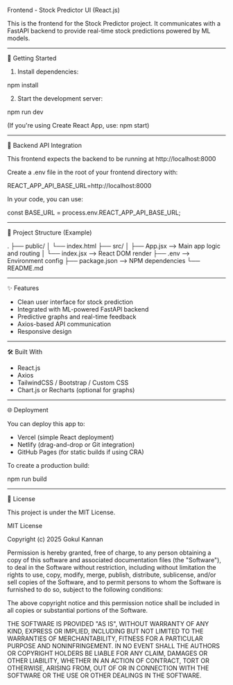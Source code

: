 Frontend - Stock Predictor UI (React.js)

This is the frontend for the Stock Predictor project. It communicates with a FastAPI backend to provide real-time stock predictions powered by ML models.

------------------------------------------------------------

🚀 Getting Started

1. Install dependencies:

npm install

2. Start the development server:

npm run dev

(If you're using Create React App, use: npm start)

------------------------------------------------------------

🔗 Backend API Integration

This frontend expects the backend to be running at http://localhost:8000

Create a .env file in the root of your frontend directory with:

REACT_APP_API_BASE_URL=http://localhost:8000

In your code, you can use:

const BASE_URL = process.env.REACT_APP_API_BASE_URL;

------------------------------------------------------------

📁 Project Structure (Example)

.
├── public/
│   └── index.html
├── src/
│   ├── App.jsx                   --> Main app logic and routing
│   └── index.jsx                 --> React DOM render
├── .env                         --> Environment config
├── package.json                 --> NPM dependencies
└── README.md

------------------------------------------------------------

✨ Features

- Clean user interface for stock prediction
- Integrated with ML-powered FastAPI backend
- Predictive graphs and real-time feedback
- Axios-based API communication
- Responsive design

------------------------------------------------------------

🛠 Built With

- React.js
- Axios
- TailwindCSS / Bootstrap / Custom CSS
- Chart.js or Recharts (optional for graphs)

------------------------------------------------------------

🌐 Deployment

You can deploy this app to:

- Vercel (simple React deployment)
- Netlify (drag-and-drop or Git integration)
- GitHub Pages (for static builds if using CRA)

To create a production build:

npm run build

------------------------------------------------------------

📜 License

This project is under the MIT License.

MIT License

Copyright (c) 2025 Gokul Kannan

Permission is hereby granted, free of charge, to any person obtaining a copy
of this software and associated documentation files (the "Software"), to deal
in the Software without restriction, including without limitation the rights
to use, copy, modify, merge, publish, distribute, sublicense, and/or sell
copies of the Software, and to permit persons to whom the Software is
furnished to do so, subject to the following conditions:

The above copyright notice and this permission notice shall be included in all
copies or substantial portions of the Software.

THE SOFTWARE IS PROVIDED "AS IS", WITHOUT WARRANTY OF ANY KIND, EXPRESS OR
IMPLIED, INCLUDING BUT NOT LIMITED TO THE WARRANTIES OF MERCHANTABILITY,
FITNESS FOR A PARTICULAR PURPOSE AND NONINFRINGEMENT. IN NO EVENT SHALL THE
AUTHORS OR COPYRIGHT HOLDERS BE LIABLE FOR ANY CLAIM, DAMAGES OR OTHER
LIABILITY, WHETHER IN AN ACTION OF CONTRACT, TORT OR OTHERWISE, ARISING FROM,
OUT OF OR IN CONNECTION WITH THE SOFTWARE OR THE USE OR OTHER DEALINGS IN THE
SOFTWARE.
